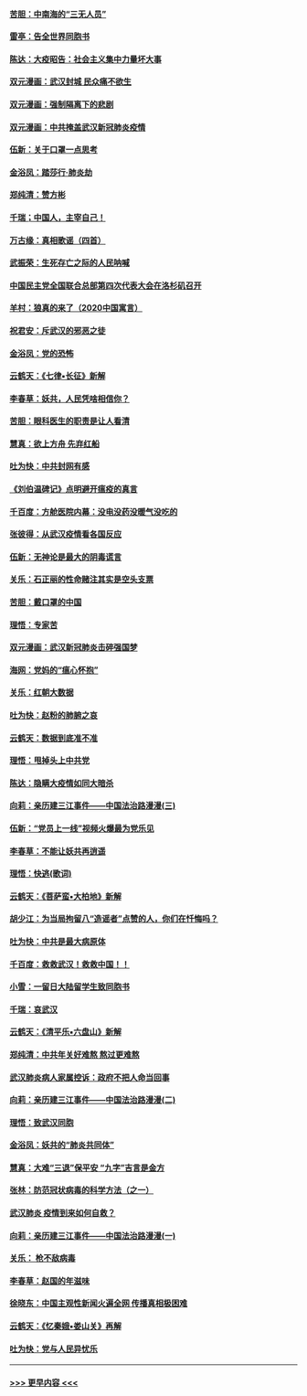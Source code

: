 #### [苦胆：中南海的“三无人员”](../pages/nsc993/n11862997.md?t=02121911) 
#### [雷亭：告全世界同胞书](../pages/nsc993/n11862572.md?t=02121911) 
#### [陈达：大疫昭告：社会主义集中力量坏大事](../pages/nsc993/n11859419.md?t=02121911) 
#### [双元漫画：武汉封城 民众痛不欲生](../pages/nsc993/n11859287.md?t=02121911) 
#### [双元漫画：强制隔离下的悲剧](../pages/nsc993/n11859244.md?t=02121911) 
#### [双元漫画：中共掩盖武汉新冠肺炎疫情](../pages/nsc993/n11858249.md?t=02121911) 
#### [伍新：关于口罩一点思考](../pages/nsc993/n11859195.md?t=02121911) 
#### [金浴凤：踏莎行‧肺炎劫](../pages/nsc993/n11858227.md?t=02121911) 
#### [郑纯清：赞方彬](../pages/nsc993/n11856803.md?t=02121911) 
#### [千瑞；中国人，主宰自己！](../pages/nsc993/n11856793.md?t=02121911) 
#### [万古缘：真相歌谣（四首）](../pages/nsc993/n11856263.md?t=02121911) 
#### [武振荣：生死存亡之际的人民呐喊](../pages/nsc993/n11856256.md?t=02121911) 
#### [中国民主党全国联合总部第四次代表大会在洛杉矶召开](../pages/nsc993/n11856344.md?t=02121911) 
#### [羊村：狼真的来了（2020中国寓言）](../pages/nsc993/n11856229.md?t=02121911) 
#### [祝君安：斥武汉的邪恶之徒](../pages/nsc993/n11855861.md?t=02121911) 
#### [金浴凤：党的恐怖](../pages/nsc993/n11855849.md?t=02121911) 
#### [云鹤天：《七律▪长征》新解](../pages/nsc993/n11855479.md?t=02121911) 
#### [李春草：妖共，人民凭啥相信你？](../pages/nsc993/n11855196.md?t=02121911) 
#### [苦胆：眼科医生的职责是让人看清](../pages/nsc993/n11853840.md?t=02121911) 
#### [慧真：欲上方舟 先弃红船](../pages/nsc993/n11853483.md?t=02121911) 
#### [吐为快：中共封网有感](../pages/nsc993/n11852575.md?t=02121911) 
#### [《刘伯温碑记》点明避开瘟疫的真言](../pages/nsc993/n11852128.md?t=02121911) 
#### [千百度：方舱医院内幕：没电没药没暖气没吃的](../pages/nsc993/n11850211.md?t=02121911) 
#### [张彼得：从武汉疫情看各国反应](../pages/nsc993/n11850102.md?t=02121911) 
#### [伍新：无神论是最大的阴毒谎言](../pages/nsc993/n11846129.md?t=02121911) 
#### [关乐：石正丽的性命赌注其实是空头支票](../pages/nsc993/n11846109.md?t=02121911) 
#### [苦胆：戴口罩的中国](../pages/nsc993/n11845576.md?t=02121911) 
#### [理悟：专家苦](../pages/nsc993/n11845564.md?t=02121911) 
#### [双元漫画：武汉新冠肺炎击碎强国梦](../pages/nsc993/n11843320.md?t=02121911) 
#### [海网：党妈的“瘟心怀抱”](../pages/nsc993/n11840740.md?t=02121911) 
#### [关乐：红朝大数据](../pages/nsc993/n11840675.md?t=02121911) 
#### [吐为快：赵粉的肺腑之哀](../pages/nsc993/n11840618.md?t=02121911) 
#### [云鹤天：数据到底准不准](../pages/nsc993/n11840325.md?t=02121911) 
#### [理悟：甩掉头上中共党](../pages/nsc993/n11838826.md?t=02121911) 
#### [陈达：隐瞒大疫情如同大暗杀](../pages/nsc993/n11838771.md?t=02121911) 
#### [向莉：亲历建三江事件——中国法治路漫漫(三)](../pages/nsc993/n11831825.md?t=02121911) 
#### [伍新：“党员上一线”视频火爆最为党乐见](../pages/nsc993/n11838200.md?t=02121911) 
#### [李春草：不能让妖共再逍遥](../pages/nsc993/n11838102.md?t=02121911) 
#### [理悟：快逃(歌词)](../pages/nsc993/n11838083.md?t=02121911) 
#### [云鹤天：《菩萨蛮▪大柏地》新解](../pages/nsc993/n11838059.md?t=02121911) 
#### [胡少江：为当局拘留八“造谣者”点赞的人，你们在忏悔吗？](../pages/nsc993/n11836801.md?t=02121911) 
#### [吐为快：中共是最大病原体](../pages/nsc993/n11836748.md?t=02121911) 
#### [千百度：救救武汉！救救中国！！](../pages/nsc993/n11836145.md?t=02121911) 
#### [小雪：一留日大陆留学生致同胞书](../pages/nsc993/n11834624.md?t=02121911) 
#### [千瑞：哀武汉](../pages/nsc993/n11833647.md?t=02121911) 
#### [云鹤天：《清平乐▪六盘山》新解](../pages/nsc993/n11833611.md?t=02121911) 
#### [郑纯清：中共年关好难熬 熬过更难熬](../pages/nsc993/n11833489.md?t=02121911) 
#### [武汉肺炎病人家属控诉：政府不把人命当回事](../pages/nsc993/n11833205.md?t=02121911) 
#### [向莉：亲历建三江事件——中国法治路漫漫(二)](../pages/nsc993/n11829102.md?t=02121911) 
#### [理悟：致武汉同胞](../pages/nsc993/n11831522.md?t=02121911) 
#### [金浴凤：妖共的“肺炎共同体”](../pages/nsc993/n11829448.md?t=02121911) 
#### [慧真：大难“三退”保平安 “九字”吉言是金方](../pages/nsc993/n11829501.md?t=02121911) 
#### [张林：防范冠状病毒的科学方法（之一）](../pages/nsc993/n11828618.md?t=02121911) 
#### [武汉肺炎 疫情到来如何自救？](../pages/nsc993/n11827632.md?t=02121911) 
#### [向莉：亲历建三江事件——中国法治路漫漫(一)](../pages/nsc993/n11827190.md?t=02121911) 
#### [关乐： 枪不敌病毒](../pages/nsc993/n11826746.md?t=02121911) 
#### [李春草：赵国的年滋味](../pages/nsc993/n11826321.md?t=02121911) 
#### [徐晓东：中国主观性新闻火遍全网 传播真相极困难](../pages/nsc993/n11826508.md?t=02121911) 
#### [云鹤天：《忆秦娥▪娄山关》再解](../pages/nsc993/n11824682.md?t=02121911) 
#### [吐为快：党与人民异忧乐](../pages/nsc993/n11824660.md?t=02121911) 

----
#### [ >>> 更早内容 <<< ](../indexes/nsc993-earlier.md)

